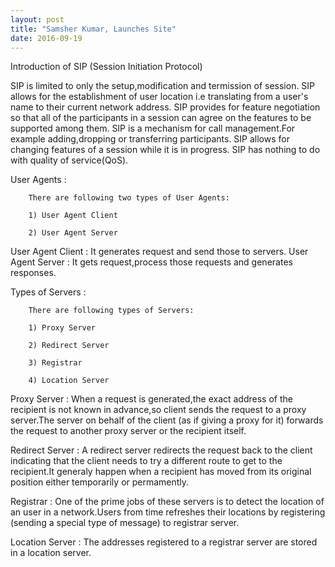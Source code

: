 ```yaml
---
layout: post
title: "Samsher Kumar, Launches Site"
date: 2016-09-19
---
```

Introduction of SIP (Session Initiation Protocol)

SIP is limited to only the setup,modification and termission of session.
SIP allows for the establishment of user location i.e translating from a user's name to their current network address.
SIP provides for feature negotiation so that all of the participants in a session can agree on the features to be supported among them.
SIP is a mechanism for call management.For example adding,dropping or transferring participants. 
SIP allows for changing features of a session while it is in progress.
SIP has nothing to do with quality of service(QoS).

User Agents :

        There are following two types of User Agents:
        
        1) User Agent Client
        
        2) User Agent Server
        
        
User Agent Client :
        It generates request and send those to servers.
User Agent Server :
        It gets request,process those requests and generates responses.

Types of Servers :

        There are following types of Servers:
        
        1) Proxy Server
        
        2) Redirect Server
        
        3) Registrar
        
        4) Location Server
        
        
Proxy Server :
        When a request is generated,the exact address of the recipient is not known in advance,so client sends the request to a proxy server.The server on behalf of  the client (as if giving a proxy for it) forwards the request to another proxy server or the recipient itself.
        
Redirect Server :
        A redirect server redirects the request back to the client indicating that the client needs to try a different route to get to the recipient.It generaly happen when a recipient has moved from its original position either temporarily or permamently.
        
Registrar :
        One of the prime jobs of these servers is to detect the location of an user in a network.Users from time refreshes their locations by registering (sending a special type of message) to registrar server.
        
Location Server :
        The addresses registered to a registrar server are stored in a location server.
        
        
